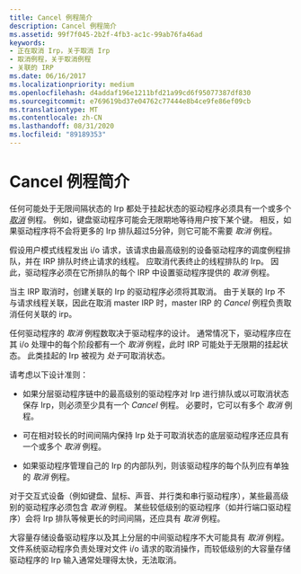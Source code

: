 ```yaml
---
title: Cancel 例程简介
description: Cancel 例程简介
ms.assetid: 99f7f045-2b2f-4fb3-ac1c-99ab76fa46ad
keywords:
- 正在取消 Irp，关于取消 Irp
- 取消例程，关于取消例程
- 关联的 IRP
ms.date: 06/16/2017
ms.localizationpriority: medium
ms.openlocfilehash: d4addaf196e1211bfd21a99cd6f95077387df830
ms.sourcegitcommit: e769619bd37e04762c77444e8b4ce9fe86ef09cb
ms.translationtype: MT
ms.contentlocale: zh-CN
ms.lasthandoff: 08/31/2020
ms.locfileid: "89189353"
---
```

# <a name="introduction-to-cancel-routines"></a>Cancel 例程简介





任何可能处于无限间隔状态的 Irp 都处于挂起状态的驱动程序必须具有一个或多个 [*取消*](/windows-hardware/drivers/ddi/wdm/nc-wdm-driver_cancel) 例程。 例如，键盘驱动程序可能会无限期地等待用户按下某个键。 相反，如果驱动程序将不会将更多的 Irp 排队超过5分钟，则它可能不需要 *取消* 例程。

假设用户模式线程发出 i/o 请求，该请求由最高级别的设备驱动程序的调度例程排队，并在 IRP 排队时终止请求的线程。 应取消代表终止的线程排队的 Irp。 因此，驱动程序必须在它所排队的每个 IRP 中设置驱动程序提供的 *取消* 例程。

当主 IRP 取消时，创建关联的 Irp 的驱动程序必须将其取消。 由于关联的 Irp 不与请求线程关联，因此在取消 master IRP 时，master IRP 的 *Cancel* 例程负责取消任何关联的 irp。

任何驱动程序的 *取消* 例程数取决于驱动程序的设计。 通常情况下，驱动程序应在其 i/o 处理中的每个阶段都有一个 *取消* 例程，此时 IRP 可能处于无限期的挂起状态。 此类挂起的 Irp 被视为 *处于*可取消状态。

请考虑以下设计准则：

-   如果分层驱动程序链中的最高级别的驱动程序对 Irp 进行排队或以可取消状态保存 Irp，则必须至少具有一个 *Cancel* 例程。 必要时，它可以有多个 *取消* 例程。

-   可在相对较长的时间间隔内保持 Irp 处于可取消状态的底层驱动程序还应具有一个或多个 *取消* 例程。

-   如果驱动程序管理自己的 Irp 的内部队列，则该驱动程序的每个队列应有单独的 *取消* 例程。

对于交互式设备（例如键盘、鼠标、声音、并行类和串行驱动程序），某些最高级别的驱动程序必须包含 *取消* 例程。 某些较低级别的驱动程序（如并行端口驱动程序）会将 Irp 排队等候更长的时间间隔，还应具有 *取消* 例程。

大容量存储设备驱动程序以及其上分层的中间驱动程序不大可能具有 *取消* 例程。 文件系统驱动程序负责处理对文件 i/o 请求的取消操作，而较低级别的大容量存储驱动程序的 Irp 输入通常处理得太快，无法取消。

 

